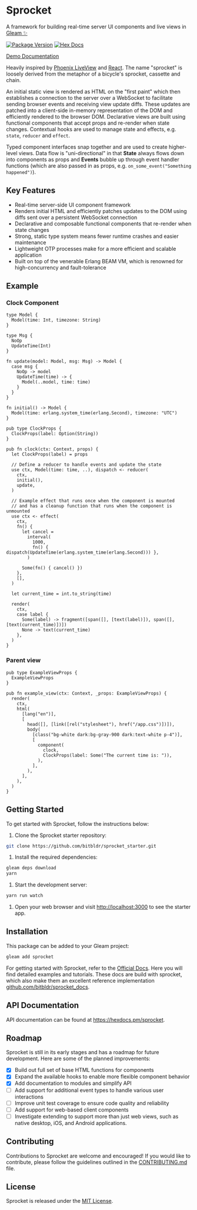 # Sprocket
A framework for building real-time server UI components and live views in [Gleam ✨](https://gleam.run/)

[![Package Version](https://img.shields.io/hexpm/v/sprocket)](https://hex.pm/packages/sprocket)
[![Hex Docs](https://img.shields.io/badge/hex-docs-ffaff3)](https://hexdocs.pm/sprocket/)

[Demo Documentation](https://sprocket.live)

Heavily inspired by [Phoenix LiveView](https://github.com/phoenixframework/phoenix_live_view) and
[React](https://github.com/facebook/react). The name "sprocket" is loosely derived from the metaphor
of a bicycle's sprocket, cassette and chain.

An initial static view is rendered as HTML on the "first paint" which then establishes a connection to the server over a
WebSocket to facilitate sending browser events and receiving view update diffs. These updates are
patched into a client-side in-memory representation of the DOM and efficiently rendered to the
browser DOM. Declarative views are built using functional components that accept props and re-render
when state changes. Contextual hooks are used to manage state and effects, e.g.
`state`, `reducer` and `effect`.

Typed component interfaces snap together and are used to create higher-level views. Data flow is
"uni-directional" in that **State** always flows down into components as props and **Events**
bubble up through event handler functions (which are also passed in as props, e.g.
`on_some_event("Something happened")`). 

## Key Features

- Real-time server-side UI component framework
- Renders initial HTML and efficiently patches updates to the DOM using diffs sent over a persistent WebSocket connection
- Declarative and composable functional components that re-render when state changes
- Strong, static type system means fewer runtime crashes and easier maintenance
- Lightweight OTP processes make for a more efficient and scalable application
- Built on top of the venerable Erlang BEAM VM, which is renowned for high-concurrency and fault-tolerance

## Example

### Clock Component
```gleam
type Model {
  Model(time: Int, timezone: String)
}

type Msg {
  NoOp
  UpdateTime(Int)
}

fn update(model: Model, msg: Msg) -> Model {
  case msg {
    NoOp -> model
    UpdateTime(time) -> {
      Model(..model, time: time)
    }
  }
}

fn initial() -> Model {
  Model(time: erlang.system_time(erlang.Second), timezone: "UTC")
}

pub type ClockProps {
  ClockProps(label: Option(String))
}

pub fn clock(ctx: Context, props) {
  let ClockProps(label) = props

  // Define a reducer to handle events and update the state
  use ctx, Model(time: time, ..), dispatch <- reducer(
    ctx,
    initial(),
    update,
  )

  // Example effect that runs once when the component is mounted
  // and has a cleanup function that runs when the component is unmounted
  use ctx <- effect(
    ctx,
    fn() {
      let cancel =
        interval(
          1000,
          fn() { dispatch(UpdateTime(erlang.system_time(erlang.Second))) },
        )

      Some(fn() { cancel() })
    },
    [],
  )

  let current_time = int.to_string(time)

  render(
    ctx,
    case label {
      Some(label) -> fragment([span([], [text(label)]), span([], [text(current_time)])])
      None -> text(current_time)
    },
  )
}
```

### Parent view
```gleam
pub type ExampleViewProps {
  ExampleViewProps
}

pub fn example_view(ctx: Context, _props: ExampleViewProps) {
  render(
    ctx,
    html(
      [lang("en")],
      [
        head([], [link([rel("stylesheet"), href("/app.css")])]),
        body(
          [class("bg-white dark:bg-gray-900 dark:text-white p-4")],
          [
            component(
              clock,
              ClockProps(label: Some("The current time is: ")),
            ),
          ],
        ),
      ],
    ),
  )
}

```

## Getting Started

To get started with Sprocket, follow the instructions below:

1. Clone the Sprocket starter repository:
```sh
git clone https://github.com/bitbldr/sprocket_starter.git
```

1. Install the required dependencies:
```sh
gleam deps download
yarn
```

1. Start the development server:
```sh
yarn run watch
```

1. Open your web browser and visit [http://localhost:3000](http://localhost:3000) to see the starter app.


## Installation

This package can be added to your Gleam project:

```sh
gleam add sprocket
```

For getting started with Sprocket, refer to the [Official Docs](https://sprocket.live).
Here you will find detailed examples and tutorials. These docs are
build with sprocket, which also make them an excellent reference implementation [github.com/bitbldr/sprocket_docs](https://github.com/bitbldr/sprocket_docs).


## API Documentation

API documentation can be found at <https://hexdocs.pm/sprocket>.


## Roadmap

Sprocket is still in its early stages and has a roadmap for future development. Here are some of the planned improvements:

- [x] Build out full set of base HTML functions for components
- [x] Expand the available hooks to enable more flexible component behavior
- [x] Add documentation to modules and simplify API
- [ ] Add support for additional event types to handle various user interactions
- [ ] Improve unit test coverage to ensure code quality and reliability
- [ ] Add support for web-based client components
- [ ] Investigate extending to support more than just web views, such as native desktop, iOS, and Android applications.

## Contributing

Contributions to Sprocket are welcome and encouraged! If you would like to contribute, please follow
the guidelines outlined in the
[CONTRIBUTING.md](https://github.com/bitbldr/sprocket/blob/master/CONTRIBUTING.md) file.

## License

Sprocket is released under the [MIT License](https://github.com/bitbldr/sprocket/blob/master/LICENSE.md).
